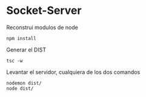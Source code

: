 # Socket-Server

Reconstrui modulos de node
```
npm install 
```


Generar el DIST
```
tsc -w
```

Levantar el servidor, cualquiera de los dos comandos
```
nodemon dist/
node dist/
```